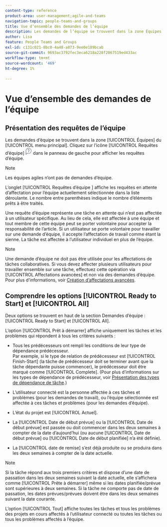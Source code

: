 ```yaml
---
content-type: reference
product-area: user-management;agile-and-teams
navigation-topic: people-teams-and-groups
title: Vue d’ensemble des demandes de l’équipe
description: Les demandes de l’équipe se trouvent dans la zone Équipes du menu principal.
author: Lisa
feature: People Teams and Groups
exl-id: c131c021-8bc0-4a48-a873-9ee0e189bcab
source-git-commit: 9693ac3792fec3eca6218a228f2067519ed433ac
workflow-type: tm+mt
source-wordcount: '469'
ht-degree: 1%

---
```


# Vue d’ensemble des demandes de l’équipe

## Présentation des requêtes de l’équipe

Les demandes d’équipe se trouvent dans la zone [!UICONTROL Équipes] du [!UICONTROL menu principal]. Cliquez sur l’icône [!UICONTROL Requêtes d’équipe] ![Icône Requête](assets/request-icon.png) dans le panneau de gauche pour afficher les requêtes d’équipe.

>[!NOTE]
>
>Les équipes agiles n’ont pas de demandes d’équipe.

L’onglet [!UICONTROL  Requêtes d’équipe ] affiche les requêtes en attente d’affectation pour l’équipe actuellement sélectionnée dans la liste déroulante. Le nombre entre parenthèses indique le nombre d’éléments prêts à être traités.

Une requête d’équipe représente une tâche en attente qui n’est pas affectée à un utilisateur spécifique. Au lieu de cela, elle est affectée à une équipe et tout membre de cette équipe peut se porter volontaire pour accepter la responsabilité de l’article. Si un utilisateur se porte volontaire pour travailler sur une demande d’équipe, il accepte l’affectation de travail comme étant la sienne. La tâche est affectée à l’utilisateur individuel en plus de l’équipe.

>[!NOTE]
>
>Une demande d’équipe ne doit pas être utilisée pour les affectations de tâches collaboratives. Si vous devez affecter plusieurs utilisateurs pour travailler ensemble sur une tâche, effectuez cette opération via [!UICONTROL Affectations avancées] et non via des demandes d’équipe. Pour plus d’informations, voir [Création d’affectations avancées](../../manage-work/tasks/assign-tasks/create-advanced-assignments.md).

## Comprendre les options [!UICONTROL Ready to Start] et [!UICONTROL All]

Deux options se trouvent en haut de la section Demandes d’équipe : [!UICONTROL Ready to Start] et [!UICONTROL All].

L’option [!UICONTROL Prêt à démarrer] affiche uniquement les tâches et les problèmes qui répondent à tous les critères suivants :

* Tous les prédécesseurs ont rempli les conditions de leur type de dépendance prédécesseur.\
  Par exemple, si le type de relation de prédécesseur est [!UICONTROL Finish-Start] (la tâche de prédécesseur doit se terminer avant que la tâche dépendante puisse commencer), le prédécesseur doit être marqué comme [!UICONTROL Complete]. (Pour plus d’informations sur les types de dépendance de prédécesseur, voir [Présentation des types de dépendance de tâche](../../manage-work/tasks/use-prdcssrs/task-dependency-types.md).)

* L’utilisateur connecté est la personne affectée à ces tâches et problèmes (pour les demandes de travail), ou l’équipe sélectionnée est affectée à ces tâches et problèmes (pour les demandes d’équipe).
* L’état du projet est [!UICONTROL Actuel].
* La [!UICONTROL Date de début prévue] ou la [!UICONTROL Date de début prévue] est passée ou doit commencer dans les deux semaines à compter de la date d’aujourd’hui (ou aucune [!UICONTROL Date de début prévue] ou [!UICONTROL Date de début planifiée] n’a été définie).
* La [!UICONTROL date de remise] s’est déjà produite ou se produira dans les deux semaines à compter de la date actuelle.

>[!NOTE]
>
>Si la tâche répond aux trois premiers critères et dispose d’une date de passation dans les deux semaines suivant la date actuelle, elle s’affichera comme [!UICONTROL Prête à démarrer] même si les dates planifiée/prévue sont supérieures à deux semaines. Si la tâche ne comporte pas de date de passation, les dates prévues/prévues doivent être dans les deux semaines suivant la date courante.

L’option [!UICONTROL Tout] affiche toutes les tâches et tous les problèmes des projets en cours affectés à l’utilisateur connecté ou toutes les tâches ou tous les problèmes affectés à l’équipe.
